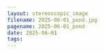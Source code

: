 ```yaml
---
layout: stereoscopic_image
filename: 2025-06-01_pond.jpg
pagename: 2025-06-01_pond
date: 2025-06-01
tags:
---
```

